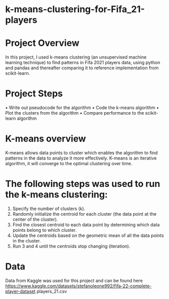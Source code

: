 # k-means-clustering-for-Fifa_21-players
# Project Overview
In this project, I used k-means clustering (an unsupervised machine learning technique) to find patterns in Fifa 2021 players data, using python and pandas and thereafter comparing it to reference implementation from scikit-learn.
# Project Steps
•	Write out pseudocode for the algorithm
•	Code the k-means algorithm
•	Plot the clusters from the algorithm
•	Compare performance to the scikit-learn algorithm
# K-means overview
K-means allows data points to cluster which enables the algorithm to find patterns in the data to analyze it more effectively. K-means is an iterative algorithm, it will converge to the optimal clustering over time.
# The following steps was used to run the k-means clustering:
1.	Specify the number of clusters (k).
2.	Randomly initialize the centroid for each cluster (the data point at the center of the cluster).
3.	Find the closest centroid to each data point by determining which data points belong to which cluster.
4.	Update the centroids based on the geometric mean of all the data points in the cluster.
5.	Run 3 and 4 until the centroids stop changing (iteration).
# Data
Data from Kaggle was used for this project and can be found here https://www.kaggle.com/datasets/stefanoleone992/fifa-22-complete-player-dataset  players_21.csv
